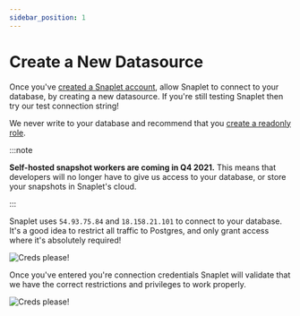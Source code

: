 ```yaml
---
sidebar_position: 1
---
```


# Create a New Datasource

Once you've [created a Snaplet account](https://app.snaplet.dev/login), allow Snaplet to connect to your database, by creating a new datasource. If you're still testing Snaplet then try our test connection string!

We never write to your database and recommend that you [create a readonly role](postgresql/create-read-only-role).

:::note

**Self-hosted snapshot workers are coming in Q4 2021.** This means that developers will no longer have to give us access to your database, or store your snapshots in Snaplet's cloud.

:::

Snaplet uses `54.93.75.84` and `18.158.21.101` to connect to your database. It's a good idea to restrict all traffic to Postgres, and only grant access where it's absolutely required!


<div style={{textAlign: 'center'}}>

![Creds please!](/screenshots/onboarding_datasource.png)

</div>

Once you've entered you're connection credentials Snaplet will validate that we have the correct restrictions and privileges to work properly.

<div style={{textAlign: 'center'}}>

![Creds please!](/screenshots/onboarding_datasource_test.png)

</div>




